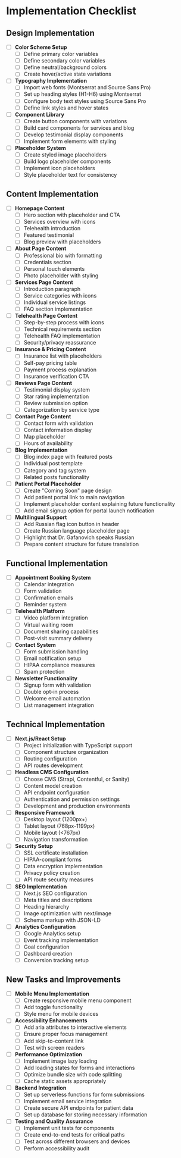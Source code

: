 # Implementation Checklist

## Design Implementation

- [ ] **Color Scheme Setup**
  - [ ] Define primary color variables
  - [ ] Define secondary color variables
  - [ ] Define neutral/background colors
  - [ ] Create hover/active state variations

- [ ] **Typography Implementation**
  - [ ] Import web fonts (Montserrat and Source Sans Pro)
  - [ ] Set up heading styles (H1-H6) using Montserrat
  - [ ] Configure body text styles using Source Sans Pro
  - [ ] Define link styles and hover states

- [ ] **Component Library**
  - [ ] Create button components with variations
  - [ ] Build card components for services and blog
  - [ ] Develop testimonial display components
  - [ ] Implement form elements with styling

- [ ] **Placeholder System**
  - [ ] Create styled image placeholders
  - [ ] Build logo placeholder components
  - [ ] Implement icon placeholders
  - [ ] Style placeholder text for consistency

## Content Implementation

- [ ] **Homepage Content**
  - [ ] Hero section with placeholder and CTA
  - [ ] Services overview with icons
  - [ ] Telehealth introduction
  - [ ] Featured testimonial
  - [ ] Blog preview with placeholders

- [ ] **About Page Content**
  - [ ] Professional bio with formatting
  - [ ] Credentials section
  - [ ] Personal touch elements
  - [ ] Photo placeholder with styling

- [ ] **Services Page Content**
  - [ ] Introduction paragraph
  - [ ] Service categories with icons
  - [ ] Individual service listings
  - [ ] FAQ section implementation

- [ ] **Telehealth Page Content**
  - [ ] Step-by-step process with icons
  - [ ] Technical requirements section
  - [ ] Telehealth FAQ implementation
  - [ ] Security/privacy reassurance

- [ ] **Insurance & Pricing Content**
  - [ ] Insurance list with placeholders
  - [ ] Self-pay pricing table
  - [ ] Payment process explanation
  - [ ] Insurance verification CTA

- [ ] **Reviews Page Content**
  - [ ] Testimonial display system
  - [ ] Star rating implementation
  - [ ] Review submission option
  - [ ] Categorization by service type

- [ ] **Contact Page Content**
  - [ ] Contact form with validation
  - [ ] Contact information display
  - [ ] Map placeholder
  - [ ] Hours of availability

- [ ] **Blog Implementation**
  - [ ] Blog index page with featured posts
  - [ ] Individual post template
  - [ ] Category and tag system
  - [ ] Related posts functionality

- [ ] **Patient Portal Placeholder**
  - [ ] Create "Coming Soon" page design
  - [ ] Add patient portal link to main navigation
  - [ ] Implement placeholder content explaining future functionality
  - [ ] Add email signup option for portal launch notification

- [ ] **Multilingual Support**
  - [ ] Add Russian flag icon button in header
  - [ ] Create Russian language placeholder page
  - [ ] Highlight that Dr. Gafanovich speaks Russian
  - [ ] Prepare content structure for future translation

## Functional Implementation

- [ ] **Appointment Booking System**
  - [ ] Calendar integration
  - [ ] Form validation
  - [ ] Confirmation emails
  - [ ] Reminder system

- [ ] **Telehealth Platform**
  - [ ] Video platform integration
  - [ ] Virtual waiting room
  - [ ] Document sharing capabilities
  - [ ] Post-visit summary delivery

- [ ] **Contact System**
  - [ ] Form submission handling
  - [ ] Email notification setup
  - [ ] HIPAA compliance measures
  - [ ] Spam protection

- [ ] **Newsletter Functionality**
  - [ ] Signup form with validation
  - [ ] Double opt-in process
  - [ ] Welcome email automation
  - [ ] List management integration

## Technical Implementation

- [ ] **Next.js/React Setup**
  - [ ] Project initialization with TypeScript support
  - [ ] Component structure organization
  - [ ] Routing configuration
  - [ ] API routes development

- [ ] **Headless CMS Configuration**
  - [ ] Choose CMS (Strapi, Contentful, or Sanity)
  - [ ] Content model creation
  - [ ] API endpoint configuration
  - [ ] Authentication and permission settings
  - [ ] Development and production environments

- [ ] **Responsive Framework**
  - [ ] Desktop layout (1200px+)
  - [ ] Tablet layout (768px-1199px)
  - [ ] Mobile layout (<767px)
  - [ ] Navigation transformation

- [ ] **Security Setup**
  - [ ] SSL certificate installation
  - [ ] HIPAA-compliant forms
  - [ ] Data encryption implementation
  - [ ] Privacy policy creation
  - [ ] API route security measures

- [ ] **SEO Implementation**
  - [ ] Next.js SEO configuration
  - [ ] Meta titles and descriptions
  - [ ] Heading hierarchy
  - [ ] Image optimization with next/image
  - [ ] Schema markup with JSON-LD

- [ ] **Analytics Configuration**
  - [ ] Google Analytics setup
  - [ ] Event tracking implementation
  - [ ] Goal configuration
  - [ ] Dashboard creation
  - [ ] Conversion tracking setup

## New Tasks and Improvements

- [ ] **Mobile Menu Implementation**
  - [ ] Create responsive mobile menu component
  - [ ] Add toggle functionality
  - [ ] Style menu for mobile devices

- [ ] **Accessibility Enhancements**
  - [ ] Add aria attributes to interactive elements
  - [ ] Ensure proper focus management
  - [ ] Add skip-to-content link
  - [ ] Test with screen readers

- [ ] **Performance Optimization**
  - [ ] Implement image lazy loading
  - [ ] Add loading states for forms and interactions
  - [ ] Optimize bundle size with code splitting
  - [ ] Cache static assets appropriately

- [ ] **Backend Integration**
  - [ ] Set up serverless functions for form submissions
  - [ ] Implement email service integration
  - [ ] Create secure API endpoints for patient data
  - [ ] Set up database for storing necessary information

- [ ] **Testing and Quality Assurance**
  - [ ] Implement unit tests for components
  - [ ] Create end-to-end tests for critical paths
  - [ ] Test across different browsers and devices
  - [ ] Perform accessibility audit 